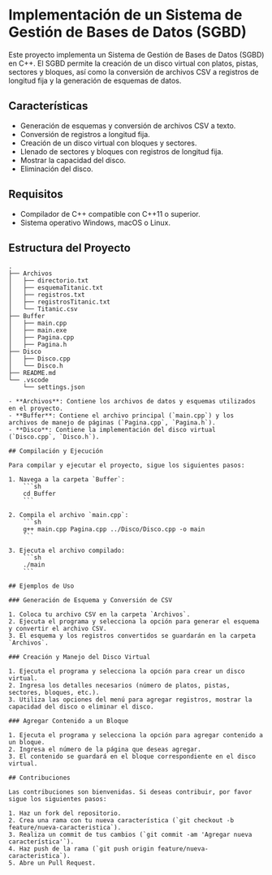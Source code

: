 # Implementación de un Sistema de Gestión de Bases de Datos (SGBD)

Este proyecto implementa un Sistema de Gestión de Bases de Datos (SGBD) en C++. El SGBD permite la creación de un disco virtual con platos, pistas, sectores y bloques, así como la conversión de archivos CSV a registros de longitud fija y la generación de esquemas de datos.

## Características

- Generación de esquemas y conversión de archivos CSV a texto.
- Conversión de registros a longitud fija.
- Creación de un disco virtual con bloques y sectores.
- Llenado de sectores y bloques con registros de longitud fija.
- Mostrar la capacidad del disco.
- Eliminación del disco.

## Requisitos

- Compilador de C++ compatible con C++11 o superior.
- Sistema operativo Windows, macOS o Linux.

## Estructura del Proyecto

```plaintext
.
├── Archivos
│   ├── directorio.txt
│   ├── esquemaTitanic.txt
│   ├── registros.txt
│   ├── registrosTitanic.txt
│   └── Titanic.csv
├── Buffer
│   ├── main.cpp
│   ├── main.exe
│   ├── Pagina.cpp
│   ├── Pagina.h
├── Disco
│   ├── Disco.cpp
│   └── Disco.h
├── README.md
└── .vscode
    └── settings.json

- **Archivos**: Contiene los archivos de datos y esquemas utilizados en el proyecto.
- **Buffer**: Contiene el archivo principal (`main.cpp`) y los archivos de manejo de páginas (`Pagina.cpp`, `Pagina.h`).
- **Disco**: Contiene la implementación del disco virtual (`Disco.cpp`, `Disco.h`).

## Compilación y Ejecución

Para compilar y ejecutar el proyecto, sigue los siguientes pasos:

1. Navega a la carpeta `Buffer`:
    ```sh
    cd Buffer
    ```

2. Compila el archivo `main.cpp`:
    ```sh
    g++ main.cpp Pagina.cpp ../Disco/Disco.cpp -o main
    ```

3. Ejecuta el archivo compilado:
    ```sh
    ./main
    ```

## Ejemplos de Uso

### Generación de Esquema y Conversión de CSV

1. Coloca tu archivo CSV en la carpeta `Archivos`.
2. Ejecuta el programa y selecciona la opción para generar el esquema y convertir el archivo CSV.
3. El esquema y los registros convertidos se guardarán en la carpeta `Archivos`.

### Creación y Manejo del Disco Virtual

1. Ejecuta el programa y selecciona la opción para crear un disco virtual.
2. Ingresa los detalles necesarios (número de platos, pistas, sectores, bloques, etc.).
3. Utiliza las opciones del menú para agregar registros, mostrar la capacidad del disco o eliminar el disco.

### Agregar Contenido a un Bloque

1. Ejecuta el programa y selecciona la opción para agregar contenido a un bloque.
2. Ingresa el número de la página que deseas agregar.
3. El contenido se guardará en el bloque correspondiente en el disco virtual.

## Contribuciones

Las contribuciones son bienvenidas. Si deseas contribuir, por favor sigue los siguientes pasos:

1. Haz un fork del repositorio.
2. Crea una rama con tu nueva característica (`git checkout -b feature/nueva-caracteristica`).
3. Realiza un commit de tus cambios (`git commit -am 'Agregar nueva característica'`).
4. Haz push de la rama (`git push origin feature/nueva-caracteristica`).
5. Abre un Pull Request.